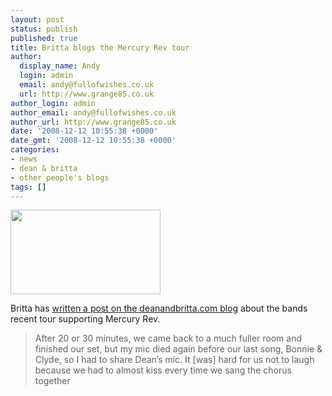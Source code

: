 ```yaml
---
layout: post
status: publish
published: true
title: Britta blogs the Mercury Rev tour
author:
  display_name: Andy
  login: admin
  email: andy@fullofwishes.co.uk
  url: http://www.grange85.co.uk
author_login: admin
author_email: andy@fullofwishes.co.uk
author_url: http://www.grange85.co.uk
date: '2008-12-12 10:55:38 +0000'
date_gmt: '2008-12-12 10:55:38 +0000'
categories:
- news
- dean & britta
- other people's blogs
tags: []
---
```

<div class="imagebox-a"><a title="Dean &amp; Britta share a mic, by brilliancy" href="http://www.flickr.com/photos/brilliancy/3093859365/"><img src="http://farm4.static.flickr.com/3254/3093859365_c67355ec35_m.jpg" width="240" height="135"></a></div>
<p>Britta has <a href="http://www.deanandbritta.com/blog/?p=194">written a post on the deanandbritta.com blog</a> about the bands recent tour supporting Mercury Rev.</p>
<blockquote><p>After 20 or 30 minutes, we came back to a much fuller room and finished our set, but my mic died again before our last song, Bonnie & Clyde, so I had to share Dean’s mic. It [was] hard for us not to laugh because we had to almost kiss every time we sang the chorus together</p></blockquote>
